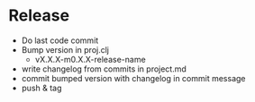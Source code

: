 # Release
- Do last code commit
- Bump version in proj.clj
  - vX.X.X-m0.X.X-release-name
- write changelog from commits in project.md
- commit bumped version with changelog in commit message
- push & tag

